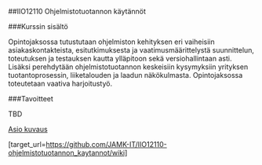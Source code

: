 ##IIO12110 Ohjelmistotuotannon käytännöt

###Kurssin sisältö

Opintojaksossa tutustutaan ohjelmiston kehityksen eri vaiheisiin asiakaskontakteista, esitutkimuksesta ja vaatimusmäärittelystä suunnittelun, toteutuksen ja testauksen kautta ylläpitoon sekä versiohallintaan asti. Lisäksi perehdytään ohjelmistotuotannon keskeisiin kysymyksiin yrityksen tuotantoprosessin, liiketalouden ja laadun näkökulmasta. 
Opintojaksossa toteutetaan vaativa harjoitustyö.

###Tavoitteet

TBD



[Asio kuvaus](https://asio.jamk.fi/pls/asio/asio_ectskuv1.kurssin_ks?ktun=IIO12110&knro=&noclose=%20&lan=f)

[target_url=https://github.com/JAMK-IT/IIO12110-ohjelmistotuotannon_kaytannot/wiki]

